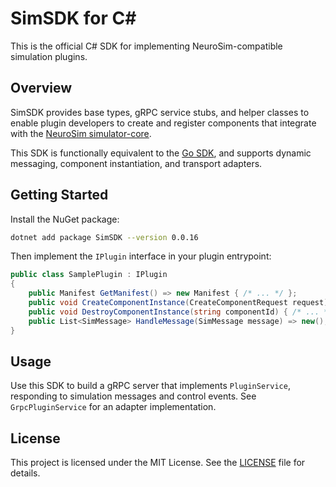 # SimSDK for C#

This is the official C# SDK for implementing NeuroSim-compatible simulation plugins.

## Overview

SimSDK provides base types, gRPC service stubs, and helper classes to enable plugin developers to create and register components that integrate with the [NeuroSim simulator-core](https://github.com/neurosimio/simulator-core-api).

This SDK is functionally equivalent to the [Go SDK](https://github.com/neurosimio/simsdk_go), and supports dynamic messaging, component instantiation, and transport adapters.

## Getting Started

Install the NuGet package:

```bash
dotnet add package SimSDK --version 0.0.16
```

Then implement the `IPlugin` interface in your plugin entrypoint:

```csharp
public class SamplePlugin : IPlugin
{
    public Manifest GetManifest() => new Manifest { /* ... */ };
    public void CreateComponentInstance(CreateComponentRequest request) { /* ... */ }
    public void DestroyComponentInstance(string componentId) { /* ... */ }
    public List<SimMessage> HandleMessage(SimMessage message) => new();
}
```

## Usage

Use this SDK to build a gRPC server that implements `PluginService`, responding to simulation messages and control events. See `GrpcPluginService` for an adapter implementation.

## License

This project is licensed under the MIT License. See the [LICENSE](LICENSE) file for details.
